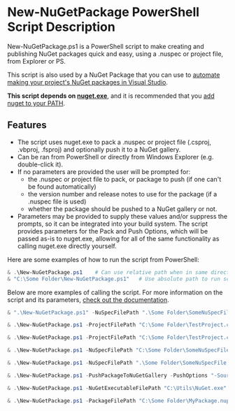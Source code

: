 # New-NuGetPackage PowerShell Script Description

New-NuGetPackage.ps1 is a PowerShell script to make creating and publishing NuGet packages quick and easy, using a .nuspec or project file, from Explorer or PS.

This script is also used by a NuGet Package that you can use to [automate making your project's NuGet packages in Visual Studio](docs/NuGetPackageToCreateANuGetPackageFromYourProjectAfterEveryBuild.md).

__This script depends on [nuget.exe](https://nuget.codeplex.com/releases/view/58939)__, and it is recommended that you [add nuget to your PATH](AddNuGet.exeToYourPath.md).


## Features

* The script uses nuget.exe to pack a .nuspec or project file (.csproj, .vbproj, .fsproj) and optionally push it to a NuGet gallery.
* Can be ran from PowerShell or directly from Windows Explorer (e.g. double-click it).
* If no parameters are provided the user will be prompted for:
  * the .nuspec or project file to pack, or package to push (if one can't be found automatically)
  * the version number and release notes to use for the package (if a .nuspec file is used)
  * whether the package should be pushed to a NuGet gallery or not.
* Parameters may be provided to supply these values and/or suppress the prompts, so it can be integrated into your build system.
The script provides parameters for the Pack and Push Options, which will be passed as-is to nuget.exe, allowing for all of the same functionality as calling nuget.exe directly yourself.

Here are some examples of how to run the script from PowerShell:

```PowerShell
& .\New-NuGetPackage.ps1    # Can use relative path when in same directory as the script.
& "C:\Some Folder\New-NuGetPackage.ps1"   # Use absolute path to run script from anywhere.
```

Below are more examples of calling the script.  For more information on the script and its parameters, [check out the documentation](documentation).

```PowerShell
& ".\New-NuGetPackage.ps1" -NuSpecFilePath ".\Some Folder\SomeNuSpecFile.nuspec"
```

```PowerShell
& .\New-NuGetPackage.ps1 -ProjectFilePath "C:\Some Folder\TestProject.csproj" -VersionNumber "1.1" -ReleaseNotes "Version 1.1 contains many bug fixes."
```

```PowerShell
& .\New-NuGetPackage.ps1 -ProjectFilePath "C:\Some Folder\TestProject.csproj" -PackOptions "-Build -OutputDirectory ""C:\Output""" -UsePowerShellPrompts
```

```PowerShell
& .\New-NuGetPackage.ps1 -NuSpecFilePath "C:\Some Folder\SomeNuSpecFile.nuspec" -NoPrompt
```

```PowerShell
& .\New-NuGetPackage.ps1 -NuSpecFilePath ".\Some Folder\SomeNuSpecFile.nuspec" -VersionNumber "9.9.9.9" -DoNotUpdateNuSpecFile
```

```PowerShell
& .\New-NuGetPackage.ps1 -PushPackageToNuGetGallery -PushOptions "-Source ""http://my.server.com/MyNuGetGallery"" -ApiKey ""EAE1E980-5ECB-4453-9623-F0A0250E3A57"""
```

```PowerShell
& .\New-NuGetPackage.ps1 -NuGetExecutableFilePath "C:\Utils\NuGet.exe"
```

```PowerShell
& .\New-NuGetPackage.ps1 -PackageFilePath "C:\Some Folder\MyPackage.nupkg"
```
